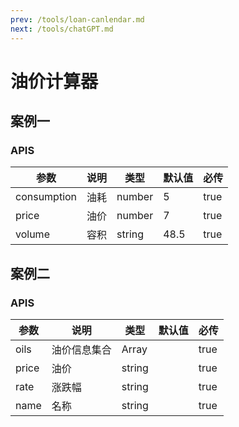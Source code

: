```yaml
---
prev: /tools/loan-canlendar.md
next: /tools/chatGPT.md
---
```


# 油价计算器

## 案例一

<OilPriceCalculator :consumption="4.5" :price="7" :volume="48.5"/>

### APIS

参数 | 说明 | 类型 | 默认值 | 必传
-- | -- | -- | -- | --
consumption | 油耗 | number | 5 | true
price | 油价 | number | 7 | true
volume | 容积 | string | 48.5 | true

## 案例二

<OilCalculator :oils="oils"/>

<script setup>
const oils = [
  {
    price: '8.10',
    rate: '+0.18',
    name: '92号汽油'
  },
  {
    price: '8.77',
    rate: '+0.21',
    name: '95号汽油'
  }
]
</script>

### APIS

参数 | 说明 | 类型 | 默认值 | 必传
-- | -- | -- | -- | --
oils | 油价信息集合 | Array |  | true
price | 油价 | string |  | true
rate | 涨跌幅 | string |  | true
name | 名称 | string |  | true

